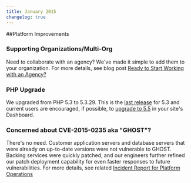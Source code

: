 ```yaml
---
title: January 2015
changelog: true
---
```


##Platform Improvements

### Supporting Organizations/Multi-Org
Need to collaborate with an agency? We've made it simple to add them to your organization. For more details, see blog post [Ready to Start Working with an Agency?](https://www.getpantheon.com/blog/ready-start-working-agency-thats-now-incredibly-simple)

### PHP Upgrade
We upgraded from PHP 5.3 to 5.3.29. This is the [last release](http://php.net/archive/2014.php#id2014-08-14-1) for 5.3 and current users are encouraged, if possible, to [upgrade to 5.5](/docs/php-versions/) in your site's Dashboard.

### Concerned about CVE-2015-0235 aka "GHOST"?
There's no need. Customer application servers and database servers that were already on up-to-date versions were not vulnerable to GHOST.  Backing services were quickly patched, and our engineers further refined our patch deployment capability for even faster responses to future vulnerabilities. For more details, see related [Incident Report for Platform Operations](http://status.getpantheon.com/incidents/z4l03w9rf3z7)
